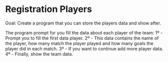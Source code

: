 # Registration Players

Goal: Create a program that you can store the players data and show after.

The program prompt for you fill the data about each player of the team:
1º - Prompt you to fill the first data player.
2º - This data contains the name of the player, how many match the player played and how many goals the player did in each match.
3º - If you want to continue add more player data.
4º - Finally, show the team data.